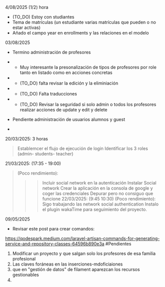4/08/2025 (1/2) hora
* (TO_DO) Estoy con studiantes
* Tema de matrículas (un estudiante varias matrículas que pueden o no estar activas)
* Añado el campo year en enrollments y las relaciones en el modelo
 
03/08/2025
* Termino administración de profesores 
* * Muy  interesante la presonalización de tipos de profesores por role tanto en listado como en acciones concretas
* * (TO_DO) falta revisar la edición y la eliminiación 
* * (TO_DO) Falta traducciones 
* * (TO_DO) Revisar la seguridad si solo admin o todos los profesores realizar acciones de update y edit y delete 


* Pendiente administración de usuarios alumnos y guest
* 
 


20/03/2025: 3 horas
> Establemcer el flujo de ejecución de login
> Identificar los 3 roles (admin- students- teacher)

21/03/2025: (17:35 - 19:00)
> (Poco rendimiento):
> >> Incluir social network en la autenticación
> >> Instalar Social network
> >> Crear la aplicación en  la consola de google y coger las credenciales
> >> Depurar pero no consiguo que funcione
22/03/2025: (9:45   10:30)
> (Poco rendimiento):
> >> Sigo trabajando las network social authentication
> >> Instalo el plugin wakaTime para seguimiento del proyecto.


09/05/2025
* Revisar este post para crear comandos:
 
https://qodespark.medium.com/laravel-artisan-commands-for-generating-service-and-repository-classes-64596b890e3a
#Pendientes
1. Modificar un proyecto y que salgan solo los profesores de esa familia profesional
2. Las claves foráneas en las inserciones-mdoficiaiones
3. que en "gestión de datos" de filament aparezcan los recursos gestionables
4. 
